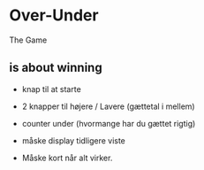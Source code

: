 # Over-Under
The Game

## is about winning


- knap til at starte
- 2 knapper til højere / Lavere (gættetal i mellem)
- counter under (hvormange har du gættet rigtig)

- måske display tidligere viste

- Måske kort når alt virker.
